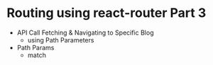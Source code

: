 # Routing using react-router Part 3

- API Call Fetching & Navigating to Specific Blog
  - using Path Parameters
- Path Params
  - match

